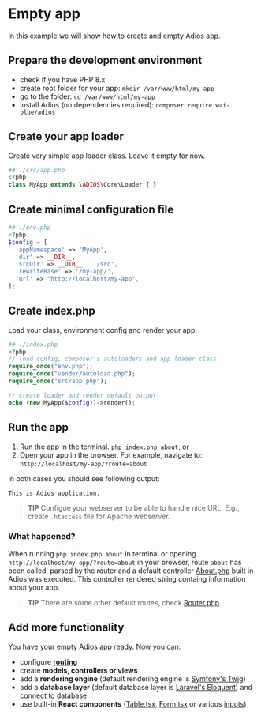 # Empty app

In this example we will show how to create and empty Adios app.

## Prepare the development environment

  * check if you have PHP 8.x
  * create root folder for your app: `mkdir /var/www/html/my-app`
  * go to the folder: `cd /var/www/html/my-app`
  * install Adios (no dependencies required): `composer require wai-blue/adios`

## Create your app loader

Create very simple app loader class. Leave it empty for now.

```php
## ./src/app.php
<?php
class MyApp extends \ADIOS\Core\Loader { }
```

## Create minimal configuration file

```php
## ./env.php
<?php
$config = [
  'appNamespace' => 'MyApp',
  'dir' => __DIR__,
  'srcDir' => __DIR__ . '/src',
  'rewriteBase' => '/my-app/',
  'url' => "http://localhost/my-app",
];
```

## Create index.php

Load your class, environment config and render your app.

```php
## ./index.php
<?php
// load config, composer's autoloaders and app loader class
require_once("env.php");
require_once("vendor/autoload.php");
require_once("src/app.php");

// create loader and render default output
echo (new MyApp($config))->render();
```

## Run the app

  1. Run the app in the terminal. `php index.php about`, or
  2. Open your app in the browser. For example, navigate to: `http://localhost/my-app/?route=about`

In both cases you should see following output:

```
This is Adios application.
```

> **TIP** Configue your webserver to be able to handle nice URL. E.g., create `.htaccess` file for Apache webserver.

### What happened?

When running `php index.php about` in terminal or opening `http://localhost/my-app/?route=about` in your browser, route `about` has been called, parsed by the router and a default controller [About.php](../src/Controllers/About.php) built in Adios was executed. This controller rendered string containg information about your app.

> **TIP** There are some other default routes, check [Router.php](../src/Core/Router.php).

## Add more functionality

You have your empty Adios app ready. Now you can:

  * configure [**routing**](routing.md)
  * create **models, controllers or views**
  * add a **rendering engine** (default rendering engine is [Symfony's Twig](https://twig.symfony.com))
  * add a **database layer** (default database layer is [Laravel's Eloquent](https://laravel.com/docs/11.x/eloquent)) and connect to database
  * use built-in **React components** ([Table.tsx](../src/Components/Table.tsx), [Form.tsx](../src/Components/Input.tsx) or various [inputs](../src/Components/Inputs))